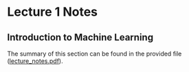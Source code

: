 # Lecture 1 Notes

## Introduction to Machine Learning
The summary of this section can be found in the provided file ([lecture_notes.pdf](https://github.com/pulszao/mit_machine_learning/blob/main/lecture_1/lecture_notes.pdf)).
